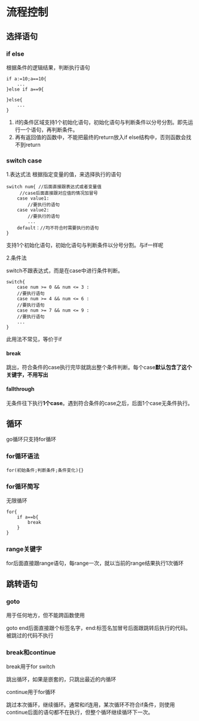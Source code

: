 # 流程控制

## 选择语句

### if else

根据条件的逻辑结果，判断执行语句

    if a:=10;a==10{
        ...
    }else if a==9{

    }else{
        ...
    }

1. if的条件区域支持1个初始化语句，初始化语句与判断条件以分号分割。即先运行一个语句，再判断条件。
2. 再有返回值的函数中，不能把最终的return放入if else结构中，否则函数会找不到return

### switch case

1.表达式法
根据指定变量的值，来选择执行的语句

    switch num{ //后面直接跟表达式或者变量值
         //case后面直接跟对应值的情况加冒号
        case value1:
            //要执行的语句
        case value2:
            //要执行的语句
            ...
        default：//均不符合时需要执行的语句
    }

支持1个初始化语句，初始化语句与判断条件以分号分割。与if一样呢

2.条件法

switch不跟表达式，而是在case中进行条件判断。

    switch{
        case num >= 0 && num <= 3 :
        //要执行语句
        case num >= 4 && num <= 6 :
        //要执行语句
        case num >= 7 && num <= 9 :
        //要执行语句
        ...
    }

此用法不常见，等价于if

#### break

跳出，符合条件的case执行完毕就跳出整个条件判断。每个case**默认包含了这个关键字，不用写出**

#### fallthrough

无条件往下执行**1个case**。遇到符合条件的case之后，后面1个case无条件执行。

## 循环

go循环只支持for循环

### for循环语法

    for(初始条件;判断条件;条件变化){}

### for循环简写

无限循环

    for{
        if a==b{
            break
        }
    }

### range关键字

for后面直接跟range语句，每range一次，就以当前的range结果执行1次循环

## 跳转语句

### goto

用于任何地方，但不能跨函数使用

goto end后面直接跟个标签名字，end:标签名加冒号后面跟跳转后执行的代码。被跳过的代码不执行

### break和continue

break用于for switch

跳出循环，如果是嵌套的，只跳出最近的内循环

continue用于for循环

跳过本次循环，继续循环。通常和if连用，某次循环不符合if条件，则使用continue后面的语句都不在执行，但整个循环继续循环下一次。

